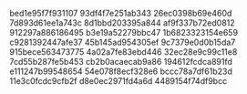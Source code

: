 bed1e95f7f931107
93df4f7e251ab343
26ec0398b69e460d
7d893d61ee1a743c
8d1bbd203395a844
af9f337b72ed0812
912297a886186495
b3e19a52279bbc47
1b6823323154e659
c9281392447afe37
45b145ad954305ef
9c7379e0d0b15da7
915bece563473775
4a02a7fe83ebd446
32ec28e9c99c11e8
7cd55b287fe5b453
cb2b0acaecab9a86
194612fcdca891fd
e111247b99548654
54e078f8ecf328e6
bccc78a7df61b23d
11e3c0fcdc9cfb2f
d8e0ec2971fd4a6d
4489154f74df9bcc
